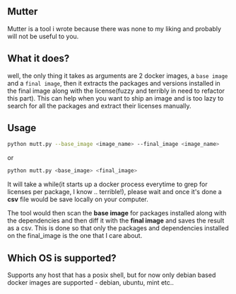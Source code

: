 ## Mutter

Mutter is a tool i wrote because there was none to my liking and probably will not be useful to you.

## What it does?

well, the only thing it takes as arguments are 2 docker images, a `base image` and a `final image`, then it extracts the packages and versions
installed in the final image along with the license(fuzzy and terribly in need to refactor this part). This can help when you want to ship an image
and is too lazy to search for all the packages and extract their licenses manually. 


## Usage

```bash
python mutt.py --base_image <image_name> --final_image <image_name>
```

or 

```bash
python mutt.py <base_image> <final_image>
```

It will take a while(it starts up a docker process everytime to grep for licenses per package, I know .. terrible!), please wait and once it's done a **csv** file would be save locally on your computer.

The tool would then scan the **base image** for packages installed along with the dependencies and then diff it with the **final image** and saves the result as a csv. This is done so that only the packages and dependencies installed on the final_image is the one that I care about.



## Which OS is supported?

Supports any host that has a posix shell, but for now only debian based docker images are supported - debian, ubuntu, mint etc..


